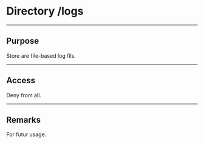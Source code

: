 # Directory /logs

---
## Purpose

Store are file-based log fils.

---
## Access

Deny from all.

---
## Remarks

For futur usage.